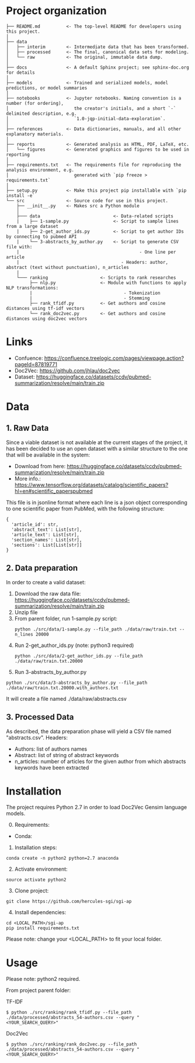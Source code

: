 # Project organization

```
├── README.md          <- The top-level README for developers using this project.
│
├── data
│   ├── interim        <- Intermediate data that has been transformed.
│   ├── processed      <- The final, canonical data sets for modeling.
│   └── raw            <- The original, immutable data dump.
│
├── docs               <- A default Sphinx project; see sphinx-doc.org for details
│
├── models             <- Trained and serialized models, model predictions, or model summaries
│
├── notebooks          <- Jupyter notebooks. Naming convention is a number (for ordering),
│                         the creator's initials, and a short `-` delimited description, e.g.
│                         `1.0-jqp-initial-data-exploration`.
│
├── references         <- Data dictionaries, manuals, and all other explanatory materials.
│
├── reports            <- Generated analysis as HTML, PDF, LaTeX, etc.
│   └── figures        <- Generated graphics and figures to be used in reporting
│
├── requirements.txt   <- The requirements file for reproducing the analysis environment, e.g.
│                         generated with `pip freeze > requirements.txt`
│
├── setup.py           <- Make this project pip installable with `pip install -e`
└── src                <- Source code for use in this project.
    ├── __init__.py    <- Makes src a Python module
    │
    ├─── data                            <- Data-related scripts
    |    ├── 1-sample.py                 <- Script to sample lines from a large dataset
    |    ├── 2-get_author_ids.py         <- Script to get author IDs by connecting to pubmed API
    |    └── 3-abstracts_by_author.py    <- Script to generate CSV file with:   
    |      								           - One line per article
    |                                       - Headers: author, abstract (text without punctuation), n_articles
    |
    └─── ranking                    <- Scripts to rank researches
         ├── nlp.py                 <- Module with functions to apply NLP transformations:
         |       					         - Tokenization
         |   						         - Stemming
         ├── rank_tfidf.py          <- Get authors and cosine distances using tf-idf vectors
         └── rank_doc2vec.py        <- Get authors and cosine distances using doc2vec vectors 

```
# Links

- Confuence: https://confluence.treelogic.com/pages/viewpage.action?pageId=87819771
- Doc2Vec: https://github.com/jhlau/doc2vec
- Dataset: https://huggingface.co/datasets/ccdv/pubmed-summarization/resolve/main/train.zip


# Data

## 1. Raw Data 

Since a viable dataset is not available at the current stages of the project, it has been decided to use an open dataset with a similar structure to the one that will be available in the system:

- Download from here:  https://huggingface.co/datasets/ccdv/pubmed-summarization/resolve/main/train.zip
- More info.: https://www.tensorflow.org/datasets/catalog/scientific_papers?hl=en#scientific_paperspubmed

This file is in jsonline format where each line is a json object corresponding to one scientific paper from PubMed, with the following structure:
```
{ 
  'article_id': str,
  'abstract_text': List[str],
  'article_text': List[str],
  'section_names': List[str],
  'sections': List[List[str]]
}
```

## 2. Data preparation

In order to create a valid dataset:

1. Download the raw data file: https://huggingface.co/datasets/ccdv/pubmed-summarization/resolve/main/train.zip
2. Unzip file
3. From parent folder, run 1-sample.py script:
   ```
   python ./src/data/1-sample.py --file_path ./data/raw/train.txt --n_lines 20000
   ```
4. Run 2-get_author_ids.py  (note: python3 required)
   ```
   python ./src/data/2-get_author_ids.py --file_path ./data/raw/train.txt.20000 
   ```
5.  Run 3-abstracts_by_author.py 
   ```
   python ./src/data/3-abstracts_by_author.py --file_path ./data/raw/train.txt.20000.with_authors.txt
   ```

It will create a file named ./data/raw/abstracts.csv

## 3. Processed Data

As described, the data preparation phase will yield a CSV file named "abstracts.csv". Headers:
- Authors: list of authors names
- Abstract: list of string of abstract keywords
- n_articles: number of articles for the given author from which abstracts keywords have been extracted


# Installation

The project requires Python 2.7 in order to load Doc2Vec Gensim language models.

0. Requirements:
- Conda: 

1. Installation steps:
```
conda create -n python2 python=2.7 anaconda
```

2. Activate environment:
```
source activate python2
```

3. Clone project:
```
git clone https://github.com/hercules-sgi/sgi-ap
```

4. Install dependencies:
```
cd <LOCAL_PATH>/sgi-ap
pip install requirements.txt
```
Please note: change your <LOCAL_PATH> to fit your local folder.

# Usage

Please note: python2 required.

From project parent folder:

TF-IDF
```
$ python ./src/ranking/rank_tfidf.py --file_path ./data/processed/abstracts_54-authors.csv --query "<YOUR_SEARCH_QUERY>"
```

Doc2Vec
```
$ python ./src/ranking/rank_doc2vec.py --file_path ./data/processed/abstracts_54-authors.csv --query "<YOUR_SEARCH_QUERY>"
```
